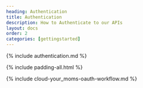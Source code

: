 ```yaml
---
heading: Authentication
title: Authentication
description: How to Authenticate to our APIs
layout: docs
order: 2
categories: [gettingstarted]
---
```


{% include authentication.md %}

{% include padding-all.html %}

{% include cloud-your_moms-oauth-workflow.md %}
